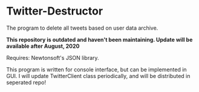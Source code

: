 # Twitter-Destructor
The program to delete all tweets based on user data archive.

**This repository is outdated and haven't been maintaining. Update will be available after August, 2020**

Requires: Newtonsoft's JSON library.

This program is written for console interface, but can be implemented in GUI.
I will update TwitterClient class periodically, and will be distributed in seperated repo!
